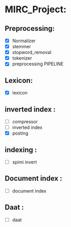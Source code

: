 # MIRC_Project:


## Preprocessing: 
- [x] Normalizer
- [x] stemmer
- [x] stopword_removal
- [x] tokenizer 
- [x] preprocessing PIPELINE

## Lexicon: 
- [x] lexicon

## inverted index : 
- [ ] compressor
- [ ] inverted index
- [x] posting

## indexing :
- [ ] spimi invert

## Document index :
- [ ] document index

## Daat :
- [ ] daat
